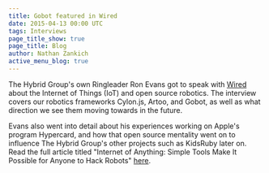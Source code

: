 ```yaml
---
title: Gobot featured in Wired
date: 2015-04-13 00:00 UTC
tags: Interviews
page_title_show: true
page_title: Blog
author: Nathan Zankich
active_menu_blog: true
---
```

The Hybrid Group's own Ringleader Ron Evans got to speak with [Wired](http://www.wired.com/) about the Internet of Things (IoT) and open source robotics. The interview covers our robotics frameworks Cylon.js, Artoo, and Gobot, as well as what direction we see them moving towards in the future.

Evans also went into detail about his experiences working on Apple's program Hypercard, and how that open source mentality went on to influence The Hybrid Group's other projects such as KidsRuby later on. Read the full article titled "Internet of Anything: Simple Tools Make It Possible for Anyone to Hack Robots" [here](http://www.wired.com/2015/04/internet-anything-time-everyone-able-hack-robots/).
